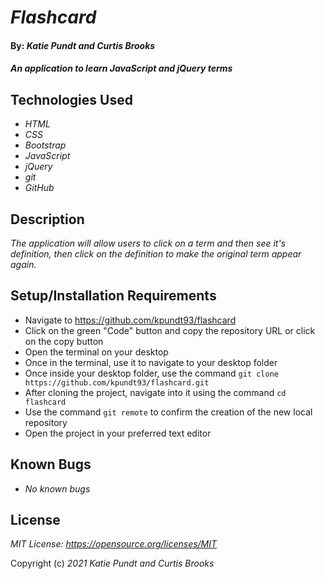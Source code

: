 # _Flashcard_

#### By: _**Katie Pundt and Curtis Brooks**_

#### _An application to learn JavaScript and jQuery terms_

## Technologies Used
* _HTML_
* _CSS_
* _Bootstrap_
* _JavaScript_
* _jQuery_
* _git_
* _GitHub_

## Description
_The application will allow users to click on a term and then see it's definition, then click on the definition to make the original term appear again._

## Setup/Installation Requirements
* Navigate to https://github.com/kpundt93/flashcard
* Click on the green "Code" button and copy the repository URL or click on the copy button
* Open the terminal on your desktop
* Once in the terminal, use it to navigate to your desktop folder
* Once inside your desktop folder, use the command `git clone https://github.com/kpundt93/flashcard.git`
* After cloning the project, navigate into it using the command `cd flashcard`
* Use the command `git remote` to confirm the creation of the new local repository
* Open the project in your preferred text editor

## Known Bugs
* _No known bugs_

## License
_MIT License: https://opensource.org/licenses/MIT_

Copyright (c) _2021_ _Katie Pundt and Curtis Brooks_
